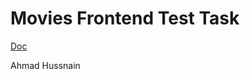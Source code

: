 # Movies Frontend Test Task

[Doc](https://docs.google.com/document/d/10OSjiw-5WwJB6DOm6tG7uCnMDbnObX0L87m1sYXYd64/)

Ahmad Hussnain
